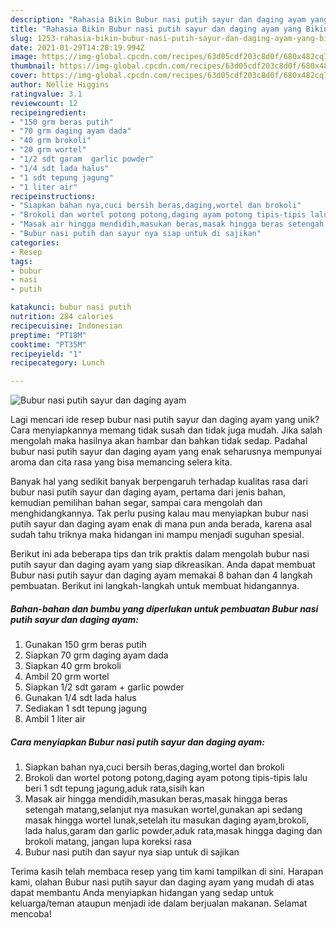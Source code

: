 ```yaml
---
description: "Rahasia Bikin Bubur nasi putih sayur dan daging ayam yang Bikin Ngiler"
title: "Rahasia Bikin Bubur nasi putih sayur dan daging ayam yang Bikin Ngiler"
slug: 1253-rahasia-bikin-bubur-nasi-putih-sayur-dan-daging-ayam-yang-bikin-ngiler
date: 2021-01-29T14:28:19.994Z
image: https://img-global.cpcdn.com/recipes/63d05cdf203c8d0f/680x482cq70/bubur-nasi-putih-sayur-dan-daging-ayam-foto-resep-utama.jpg
thumbnail: https://img-global.cpcdn.com/recipes/63d05cdf203c8d0f/680x482cq70/bubur-nasi-putih-sayur-dan-daging-ayam-foto-resep-utama.jpg
cover: https://img-global.cpcdn.com/recipes/63d05cdf203c8d0f/680x482cq70/bubur-nasi-putih-sayur-dan-daging-ayam-foto-resep-utama.jpg
author: Nellie Higgins
ratingvalue: 3.1
reviewcount: 12
recipeingredient:
- "150 grm beras putih"
- "70 grm daging ayam dada"
- "40 grm brokoli"
- "20 grm wortel"
- "1/2 sdt garam  garlic powder"
- "1/4 sdt lada halus"
- "1 sdt tepung jagung"
- "1 liter air"
recipeinstructions:
- "Siapkan bahan nya,cuci bersih beras,daging,wortel dan brokoli"
- "Brokoli dan wortel potong potong,daging ayam potong tipis-tipis lalu beri 1 sdt tepung jagung,aduk rata,sisih kan"
- "Masak air hingga mendidih,masukan beras,masak hingga beras setengah matang,selanjut nya masukan wortel,gunakan api sedang masak hingga wortel lunak,setelah itu masukan daging ayam,brokoli, lada halus,garam dan garlic powder,aduk rata,masak hingga daging dan brokoli matang, jangan lupa koreksi rasa"
- "Bubur nasi putih dan sayur nya siap untuk di sajikan"
categories:
- Resep
tags:
- bubur
- nasi
- putih

katakunci: bubur nasi putih 
nutrition: 284 calories
recipecuisine: Indonesian
preptime: "PT18M"
cooktime: "PT35M"
recipeyield: "1"
recipecategory: Lunch

---
```



![Bubur nasi putih sayur dan daging ayam](https://img-global.cpcdn.com/recipes/63d05cdf203c8d0f/680x482cq70/bubur-nasi-putih-sayur-dan-daging-ayam-foto-resep-utama.jpg)

Lagi mencari ide resep bubur nasi putih sayur dan daging ayam yang unik? Cara menyiapkannya memang tidak susah dan tidak juga mudah. Jika salah mengolah maka hasilnya akan hambar dan bahkan tidak sedap. Padahal bubur nasi putih sayur dan daging ayam yang enak seharusnya mempunyai aroma dan cita rasa yang bisa memancing selera kita.

Banyak hal yang sedikit banyak berpengaruh terhadap kualitas rasa dari bubur nasi putih sayur dan daging ayam, pertama dari jenis bahan, kemudian pemilihan bahan segar, sampai cara mengolah dan menghidangkannya. Tak perlu pusing kalau mau menyiapkan bubur nasi putih sayur dan daging ayam enak di mana pun anda berada, karena asal sudah tahu triknya maka hidangan ini mampu menjadi suguhan spesial.




Berikut ini ada beberapa tips dan trik praktis dalam mengolah bubur nasi putih sayur dan daging ayam yang siap dikreasikan. Anda dapat membuat Bubur nasi putih sayur dan daging ayam memakai 8 bahan dan 4 langkah pembuatan. Berikut ini langkah-langkah untuk membuat hidangannya.

<!--inarticleads1-->

##### Bahan-bahan dan bumbu yang diperlukan untuk pembuatan Bubur nasi putih sayur dan daging ayam:

1. Gunakan 150 grm beras putih
1. Siapkan 70 grm daging ayam dada
1. Siapkan 40 grm brokoli
1. Ambil 20 grm wortel
1. Siapkan 1/2 sdt garam + garlic powder
1. Gunakan 1/4 sdt lada halus
1. Sediakan 1 sdt tepung jagung
1. Ambil 1 liter air




<!--inarticleads2-->

##### Cara menyiapkan Bubur nasi putih sayur dan daging ayam:

1. Siapkan bahan nya,cuci bersih beras,daging,wortel dan brokoli
1. Brokoli dan wortel potong potong,daging ayam potong tipis-tipis lalu beri 1 sdt tepung jagung,aduk rata,sisih kan
1. Masak air hingga mendidih,masukan beras,masak hingga beras setengah matang,selanjut nya masukan wortel,gunakan api sedang masak hingga wortel lunak,setelah itu masukan daging ayam,brokoli, lada halus,garam dan garlic powder,aduk rata,masak hingga daging dan brokoli matang, jangan lupa koreksi rasa
1. Bubur nasi putih dan sayur nya siap untuk di sajikan




Terima kasih telah membaca resep yang tim kami tampilkan di sini. Harapan kami, olahan Bubur nasi putih sayur dan daging ayam yang mudah di atas dapat membantu Anda menyiapkan hidangan yang sedap untuk keluarga/teman ataupun menjadi ide dalam berjualan makanan. Selamat mencoba!
